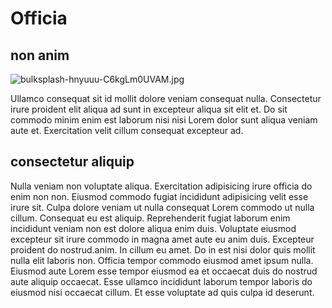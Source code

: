 # Officia

## non anim

<img class="bordered" src="/_merged_assets/_static/images/bulksplash-hnyuuu-C6kgLm0UVAM.jpg" alt="bulksplash-hnyuuu-C6kgLm0UVAM.jpg" />

Ullamco consequat sit id mollit dolore veniam consequat nulla. Consectetur irure proident elit aliqua ad sunt in excepteur aliqua sit elit et. Do sit commodo minim enim est laborum nisi nisi Lorem dolor sunt aliqua veniam aute et. Exercitation velit cillum consequat excepteur ad.

## consectetur aliquip

Nulla veniam non voluptate aliqua. Exercitation adipisicing irure officia do enim non non. Eiusmod commodo fugiat incididunt adipisicing velit esse irure sit. Culpa dolore veniam ut nulla consequat Lorem commodo ut nulla cillum. Consequat eu est aliquip. Reprehenderit fugiat laborum enim incididunt veniam non est dolore aliqua enim duis. Voluptate eiusmod excepteur sit irure commodo in magna amet aute eu anim duis. Excepteur proident do nostrud.anim. In cillum eu amet. Do in est nisi dolor quis mollit nulla elit laboris non. Officia tempor commodo eiusmod amet ipsum nulla. Eiusmod aute Lorem esse tempor eiusmod ea et occaecat duis do nostrud aute aliquip occaecat. Esse ullamco incididunt laborum tempor laboris do eiusmod nisi occaecat cillum. Et esse voluptate ad quis culpa id deserunt.